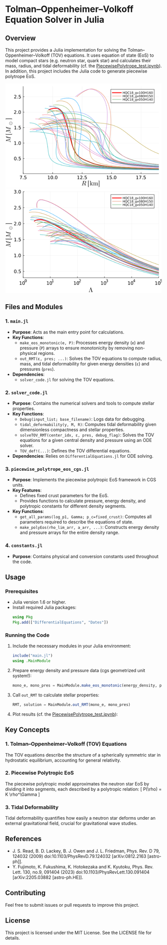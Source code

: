 # Tolman–Oppenheimer–Volkoff Equation Solver in Julia

## Overview

This project provides a Julia implementation for solving the Tolman–Oppenheimer–Volkoff (TOV) equations. It uses equation of state (EoS) to model compact stars (e.g. neutron star, quark star) and calculates their mass, radius, and tidal deformability (cf. the [PiecewisePolytrope_test.ipynb](PiecewisePolytrope_test.ipynb)). In addition, this project includes the Julia code to generate piecewise polytrope EoS.
  
  ![Sample MR plots](fig/PiecewisePolys_MR.png)
  ![Sample MT plots](fig/PiecewisePolys_MT.png)

## Files and Modules

### 1. `main.jl`
- **Purpose**: Acts as the main entry point for calculations.
- **Key Functions**:
  - `make_eos_monotonic(e, P)`: Processes energy density (`e`) and pressure (`P`) arrays to ensure monotonicity by removing non-physical regions.
  - `out_RMT(ε, pres; ...)`: Solves the TOV equations to compute radius, mass, and tidal deformability for given energy densities (`ε`) and pressures (`pres`).
- **Dependencies**: 
  - `solver_code.jl` for solving the TOV equations.

### 2. `solver_code.jl`
- **Purpose**: Contains the numerical solvers and tools to compute stellar properties.
- **Key Functions**:
  - `Debug(input_list; base_filename)`: Logs data for debugging.
  - `tidal_deformability(y, M, R)`: Computes tidal deformability given dimensionless compactness and stellar properties.
  - `solveTOV_RMT(center_idx, ε, pres, debug_flag)`: Solves the TOV equations for a given central density and pressure using an ODE solver.
  - `TOV_def!(...)`: Defines the TOV differential equations.
- **Dependencies**: Relies on `DifferentialEquations.jl` for ODE solving.

### 3. `piecewise_polytrope_eos_cgs.jl`
- **Purpose**: Implements the piecewise polytropic EoS framework in CGS units.
- **Key Features**:
  - Defines fixed crust parameters for the EoS.
  - Provides functions to calculate pressure, energy density, and polytropic constants for different density segments.
- **Key Functions**:
  - `get_all_params(log_p1, Gamma; p_c=fixed_crust)`: Computes all parameters required to describe the equations of state.
  - `make_polyEos(rho_lim_arr, a_arr, ...)`: Constructs energy density and pressure arrays for the entire density range.

### 4. `constants.jl`
- **Purpose**: Contains physical and conversion constants used throughout the code.

## Usage

### Prerequisites
- Julia version 1.6 or higher.
- Install required Julia packages:
  ```julia
  using Pkg
  Pkg.add(["DifferentialEquations", "Dates"])
  ```

### Running the Code
1. Include the necessary modules in your Julia environment:
   ```julia
   include("main.jl")
   using .MainModule
   ```
2. Prepare energy density and pressure data (cgs geometrized unit system!):
   ```julia
   mono_e, mono_pres = MainModule.make_eos_monotonic(energy_density, pressure)
   ```
3. Call `out_RMT` to calculate stellar properties:
   ```julia
   RMT, solution = MainModule.out_RMT(mono_e, mono_pres)
   ```
4. Plot results (cf. the [PiecewisePolytrope_test.ipynb](PiecewisePolytrope_test.ipynb)):

## Key Concepts

### 1. Tolman–Oppenheimer–Volkoff (TOV) Equations
The TOV equations describe the structure of a spherically symmetric star in hydrostatic equilibrium, accounting for general relativity.

### 2. Piecewise Polytropic EoS
The piecewise polytropic model approximates the neutron star EoS by dividing it into segments, each described by a polytropic relation:
\[ P(\rho) = K \rho^\Gamma \]

### 3. Tidal Deformability
Tidal deformability quantifies how easily a neutron star deforms under an external gravitational field, crucial for gravitational wave studies.

## References
- J. S. Read, B. D. Lackey, B. J. Owen and J. L. Friedman, Phys. Rev. D 79, 124032 (2009)
doi:10.1103/PhysRevD.79.124032 [arXiv:0812.2163 [astro-ph]].
- Y. Fujimoto, K. Fukushima, K. Hotokezaka and K. Kyutoku, Phys. Rev. Lett. 130, no.9, 091404 (2023)
doi:10.1103/PhysRevLett.130.091404 [arXiv:2205.03882 [astro-ph.HE]].
## Contributing
Feel free to submit issues or pull requests to improve this project.

## License
This project is licensed under the MIT License. See the LICENSE file for details.
